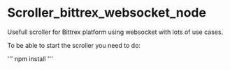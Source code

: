 # Scroller_bittrex_websocket_node
Usefull scroller for Bittrex platform using websocket with lots of use cases.

To be able to start the scroller you need to do:

'''
npm install
'''
